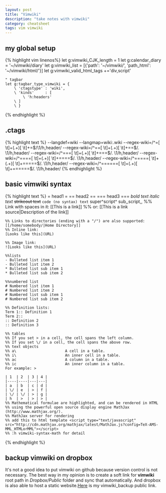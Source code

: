 ```yaml
---
layout: post
title: "Vimwiki"
description: "take notes with vimwiki"
category: cheatsheet
tags: vim vimwiki
---
```


## my global setup

{% highlight vim linenos%}
    let g:vimwiki_CJK_length = 1
    let g:calendar_diary     = '~/vimwiki/diary'
    let g:vimwiki_list       = [{'path': '~/vimwiki/', 'path_html': '~/vimwiki/html/'}]
    let g:vimwiki_valid_html_tags +='div,script'

    " tagbar
    let g:tagbar_type_vimwiki = {
        \ 'ctagstype' : 'wiki',
        \ 'kinds'     : [
            \ 'h:headers'
        \ ]
        \ }

{% endhighlight %}

## .ctags
{% highlight text %}
--langdef=wiki
--langmap=wiki:.wiki
--regex-wiki=/^=[ \t]+(.+)[ \t]+=$/\1/h,header/
--regex-wiki=/^==[ \t]+(.+)[ \t]+==$/. \1/h,header/
--regex-wiki=/^===[ \t]+(.+)[ \t]+===$/.   \1/h,header/
--regex-wiki=/^====[ \t]+(.+)[ \t]+====$/.     \1/h,header/
--regex-wiki=/^=====[ \t]+(.+)[ \t]+=====$/.       \1/h,header/
--regex-wiki=/^======[ \t]+(.+)[ \t]+======$/.         \1/h,header/
{% endhighlight %}

## basic vimwiki syntax

{% highlight text %}
    = head1 =
    == head2 ==
    === head3 ===
    *bold text*
    _italic text_
    ~~strikeout text~~
    `code (no syntax) text`
    super^script^
    sub,,script,,
    %% Link with spaces in it:
    [[This is a link]]
    %% or:
    [[This is a link source|Description of the link]]

    %% Links to directories (ending with a "/") are also supported:
    [[/home/somebody/|Home Directory]]
    %% Inline link:
    [Looks like this](URL)

    %% Image link:
    ![Looks like this](URL)

    %%lists
    - Bulleted list item 1
    - Bulleted list item 2
    * Bulleted list sub item 1
    * Bulleted list sub item 2

    %%numbered list
    # Numbered list item 1
    # Numbered list item 2
    # Numbered list sub item 1
    # Numbered list sub item 2

    %% Definition lists:
    Term 1:: Definition 1
    Term 2::
    :: Definition 2
    :: Definition 3

    %% tables
    %% If you set > in a cell, the cell spans the left column.
    %% If you set \/ in a cell, the cell spans the above row.
    %% text objects
    %% a\                      A cell in a table.
    %% i\                      An inner cell in a table.
    %% ac                      A column in a table.
    %% ic                      An inner column in a table.
    For example: >

    | 1  | 2  | 3 | 4 |
    |----|----|---|---|
    | a  | b  | c | d |
    | \/ | e  | > | f |
    | \/ | \/ | > | g |
    | h  | >  | > | > |
    %% Mathematical formulae are highlighted, and can be rendered in HTML
    %% using the powerful open source display engine MathJax (http://www.mathjax.org/).
    %% MathJax server for rendering
    %% add this to html template <script type="text/javascript" src="http://cdn.mathjax.org/mathjax/latest/MathJax.js?config=TeX-AMS-MML_HTMLorMML"></script>
    %% :h vimwiki-syntax-math for detail

{% endhighlight %}

## backup vimwiki on dropbox

It's not a good idea to put vimwiki on github because version control is not necessary.
The best way in my opinion is to create a soft link for **vimwiki** root path in *Dropbox/Public* folder and sync that automatically.
And dropbox is also able to host a static website.[Here](https://dl.dropboxusercontent.com/u/22574484/index.html) is my vimwiki_backup public link.
